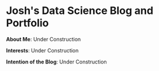 # Josh's Data Science Blog and Portfolio

__About Me__: Under Construction

__Interests__: Under Construction

__Intention of the Blog__: Under Construction

